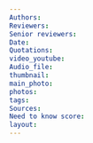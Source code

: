 ```yaml
---
Authors:
Reviewers:
Senior reviewers:
Date:
Quotations:
video_youtube:
Audio_file:
thumbnail:
main_photo:
photos: 
tags:
Sources:
Need to know score:
layout:
---
```

